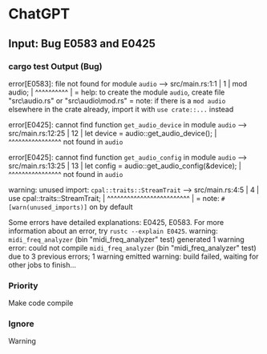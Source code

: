 # ChatGPT

## Input: Bug E0583 and E0425

### cargo test Output (Bug)

error[E0583]: file not found for module `audio`
 --> src/main.rs:1:1
  |
1 | mod audio;
  | ^^^^^^^^^^
  |
  = help: to create the module `audio`, create file "src\audio.rs" or "src\audio\mod.rs"
  = note: if there is a `mod audio` elsewhere in the crate already, import it with `use crate::...` instead

error[E0425]: cannot find function `get_audio_device` in module `audio`
  --> src/main.rs:12:25
   |
12 |     let device = audio::get_audio_device();
   |                         ^^^^^^^^^^^^^^^^ not found in `audio`

error[E0425]: cannot find function `get_audio_config` in module `audio`
  --> src/main.rs:13:25
   |
13 |     let config = audio::get_audio_config(&device);
   |                         ^^^^^^^^^^^^^^^^ not found in `audio`

warning: unused import: `cpal::traits::StreamTrait`
 --> src/main.rs:4:5
  |
4 | use cpal::traits::StreamTrait;
  |     ^^^^^^^^^^^^^^^^^^^^^^^^^
  |
  = note: `#[warn(unused_imports)]` on by default

Some errors have detailed explanations: E0425, E0583.
For more information about an error, try `rustc --explain E0425`.
warning: `midi_freq_analyzer` (bin "midi_freq_analyzer" test) generated 1 warning
error: could not compile `midi_freq_analyzer` (bin "midi_freq_analyzer" test) due to 3 previous errors; 1 warning emitted
warning: build failed, waiting for other jobs to finish...

### Priority

Make code compile

### Ignore

Warning
